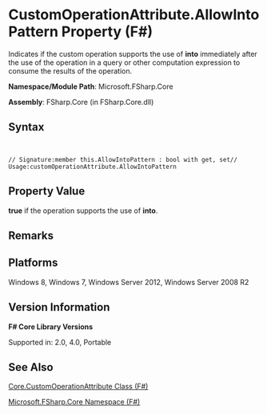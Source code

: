 # CustomOperationAttribute.AllowIntoPattern Property (F#)

Indicates if the custom operation supports the use of **into** immediately after the use of the operation in a query or other computation expression to consume the results of the operation.

**Namespace/Module Path**: Microsoft.FSharp.Core

**Assembly**: FSharp.Core (in FSharp.Core.dll)


## Syntax


```


// Signature:member this.AllowIntoPattern : bool with get, set// Usage:customOperationAttribute.AllowIntoPattern

```



## Property Value
**true** if the operation supports the use of **into**.


## Remarks

## Platforms
Windows 8, Windows 7, Windows Server 2012, Windows Server 2008 R2


## Version Information
**F# Core Library Versions**

Supported in: 2.0, 4.0, Portable




## See Also
[Core.CustomOperationAttribute Class &#40;F&#35;&#41;](Core.CustomOperationAttribute-Class-%28FSharp%29.md)

[Microsoft.FSharp.Core Namespace &#40;F&#35;&#41;](Microsoft.FSharp.Core-Namespace-%28FSharp%29.md)

